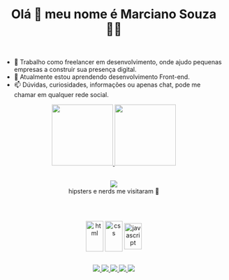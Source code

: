 <h1 align='center'>
Olá  👋  meu nome é Marciano Souza   👨‍💻
  </h1>
<br>

<!--
**SouzaMe/SouzaMe** is a ✨ _special_ ✨ repository because its `README.md` (this file) appears on your GitHub profile.

Here are some ideas to get you started:-->
- 🔭 Trabalho como freelancer em desenvolvimento, onde ajudo pequenas empresas a construir sua presença digital.
- 🌱 Atualmente estou aprendendo desenvolvimento Front-end.
- 📫 Dúvidas, curiosidades, informações ou apenas chat, pode me chamar em qualquer rede social.
<div align="center">
  <a href="https://github.com/SouzaMe">
  <img height="140em" src="https://github-readme-stats.vercel.app/api?username=SouzaMe&show_icons=true&theme=dark&include_all_commits=true&count_private=true"/>
  <img height="140em" src="https://github-readme-stats.vercel.app/api/top-langs/?username=SouzaMe&layout=compact&langs_count=7&theme=dark"/>
</div>
  <br>
  <p align='center'>
  <a href="#"><img src="https://badges.pufler.dev/visits/SouzaMe/SouzaMe"></a> <br>  hipsters e nerds me visitaram 🙌 

  
  ##
  
  <div style="display: inline_block"><br>
  <p align='center'>
  <img align="center" alt="html" height="70" width="40"src="https://cdn.jsdelivr.net/gh/devicons/devicon/icons/html5/html5-original.svg"/>         
  <img align="center" alt="css" height="70" width="40" src="https://cdn.jsdelivr.net/gh/devicons/devicon/icons/css3/css3-original.svg">
  <img align="center" alt="javascript" height="60" width="40" src="https://cdn.jsdelivr.net/gh/devicons/devicon/icons/javascript/javascript-plain.svg">  
 </div>
   
  ##
 
<p align='center'>
  <a href="https://twitter.com/S0uza_Me" target="_blank"><img src="https://img.shields.io/badge/Twitter-1DA1F2?style=for-the-badge&logo=twitter&logoColor=white" target="_blank">
  </a>
  <a href="https://instagram.com/mah_instag" target="_blank"><img src="https://img.shields.io/badge/Instagram-E4405F?style=for-the-badge&logo=instagram&logoColor=white" target="_blank">
  </a>
  <a href="https://www.linkedin.com/in/marciano-souza/" target="_blank"><img src="https://img.shields.io/badge/LinkedIn-0077B5?style=for-the-badge&logo=linkedin&logoColor=white" target="_blank">
  </a>
  <a href="mailto:m22.souza@gmail.com"><img src="https://img.shields.io/badge/Gmail-D14836?style=for-the-badge&logo=gmail&logoColor=white" destino ="_blank">
  </a>
  <a href="https://contate.me/SouzaMe" target="_blank"><img src="https://img.shields.io/badge/WhatsApp-25D366?style=for-the-badge&logo=whatsapp&logoColor=white" target="_blank">
  </a>
  </p>
  
  




 
